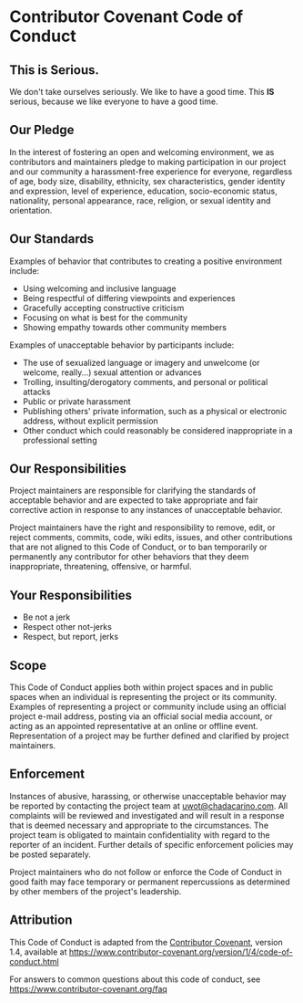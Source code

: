# Contributor Covenant Code of Conduct

## This is Serious.
We don't take ourselves seriously. We like to have a good time. This **IS** serious, because we like everyone to have a good time.

## Our Pledge

In the interest of fostering an open and welcoming environment, we as
contributors and maintainers pledge to making participation in our project and
our community a harassment-free experience for everyone, regardless of age, body
size, disability, ethnicity, sex characteristics, gender identity and expression,
level of experience, education, socio-economic status, nationality, personal
appearance, race, religion, or sexual identity and orientation.

## Our Standards

Examples of behavior that contributes to creating a positive environment include:

*    Using welcoming and inclusive language
*    Being respectful of differing viewpoints and experiences
*    Gracefully accepting constructive criticism
*    Focusing on what is best for the community
*    Showing empathy towards other community members

Examples of unacceptable behavior by participants include:

*    The use of sexualized language or imagery and unwelcome (or welcome, really...) sexual attention or advances
*    Trolling, insulting/derogatory comments, and personal or political attacks
*    Public or private harassment
*    Publishing others' private information, such as a physical or electronic address, without explicit permission
*    Other conduct which could reasonably be considered inappropriate in a professional setting

## Our Responsibilities

Project maintainers are responsible for clarifying the standards of acceptable behavior and are expected to take appropriate and fair corrective action in response to any instances of unacceptable behavior.

Project maintainers have the right and responsibility to remove, edit, or reject comments, commits, code, wiki edits, issues, and other contributions that are not aligned to this Code of Conduct, or to ban temporarily or permanently any contributor for other behaviors that they deem inappropriate, threatening, offensive, or harmful.

## Your Responsibilities

*    Be not a jerk
*    Respect other not-jerks
*    Respect, but report, jerks

## Scope

This Code of Conduct applies both within project spaces and in public spaces when an individual is representing the project or its community. Examples of representing a project or community include using an official project e-mail address, posting via an official social media account, or acting as an appointed representative at an online or offline event. Representation of a project may be further defined and clarified by project maintainers.

## Enforcement

Instances of abusive, harassing, or otherwise unacceptable behavior may be reported by contacting the project team at uwot@chadacarino.com. All complaints will be reviewed and investigated and will result in a response that is deemed necessary and appropriate to the circumstances. The project team is obligated to maintain confidentiality with regard to the reporter of an incident. Further details of specific enforcement policies may be posted separately.

Project maintainers who do not follow or enforce the Code of Conduct in good faith may face temporary or permanent repercussions as determined by other members of the project's leadership.

## Attribution

This Code of Conduct is adapted from the [Contributor Covenant][homepage], version 1.4, available at https://www.contributor-covenant.org/version/1/4/code-of-conduct.html

[homepage]: <https://www.contributor-covenant.org>

For answers to common questions about this code of conduct, see <https://www.contributor-covenant.org/faq>
